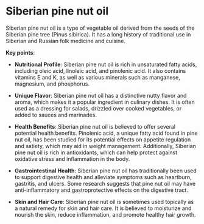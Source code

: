 # Siberian pine nut oil

Siberian pine nut oil is a type of vegetable oil derived from the seeds of the Siberian pine tree (Pinus sibirica). It has a long history of traditional use in Siberian and Russian folk medicine and cuisine. 

**Key points**:

* **Nutritional Profile**: Siberian pine nut oil is rich in unsaturated fatty acids, including oleic acid, linoleic acid, and pinolenic acid. It also contains vitamins E and K, as well as various minerals such as manganese, magnesium, and phosphorus.

* **Unique Flavor**: Siberian pine nut oil has a distinctive nutty flavor and aroma, which makes it a popular ingredient in culinary dishes. It is often used as a dressing for salads, drizzled over cooked vegetables, or added to sauces and marinades.

* **Health Benefits**: Siberian pine nut oil is believed to offer several potential health benefits. Pinolenic acid, a unique fatty acid found in pine nut oil, has been studied for its potential effects on appetite regulation and satiety, which may aid in weight management. Additionally, Siberian pine nut oil is rich in antioxidants, which can help protect against oxidative stress and inflammation in the body.

* **Gastrointestinal Health**: Siberian pine nut oil has traditionally been used to support digestive health and alleviate symptoms such as heartburn, gastritis, and ulcers. Some research suggests that pine nut oil may have anti-inflammatory and gastroprotective effects on the digestive tract.

* **Skin and Hair Care**: Siberian pine nut oil is sometimes used topically as a natural remedy for skin and hair care. It is believed to moisturize and nourish the skin, reduce inflammation, and promote healthy hair growth.
